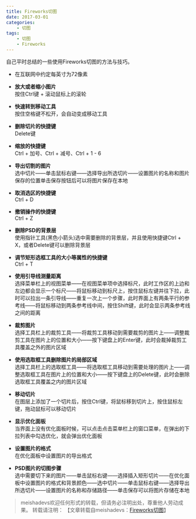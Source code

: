 ```yaml
---
title: Fireworks切图
date: 2017-03-01 
categories:
	- 切图
tags:
    - 切图
    - Fireworks
---
```


自己平时总结的一些使用Fireworks切图的方法与技巧。
<!--more-->

- 在互联网中约定每英寸为72像素


- **放大或者缩小图片**  
按住Ctrl键 + 滚动鼠标上的滚轮  


- **快速转到移动工具**  
按住空格键不松开，会自动变成移动工具  


- **删除切片的快捷键**  
Delete键


- **缩放的快捷键**  
Ctrl + 加号、Ctrl + 减号、Ctrl + 1 - 6  


- **导出切割的图片**  
选中切片——单击鼠标右键——选择导出所选切片——设置图片的名称和图片保存的位置单击保存按钮后可以将图片保存在本地


- **取消选区的快捷键**  
Ctrl + D


- **撤销操作的快捷键**  
Ctrl + Z


- **删除PSD的背景层**  
使用指针工具(黑色小箭头)选中需要删除的背景层，并且使用快捷键Ctrl + X，或者Delete键可以删除背景层


- **调节矩形选框工具的大小等属性的快捷键**  
Ctrl + T


- **使用引导线测量距离**  
选择菜单栏上的视图菜单——在视图菜单项中选择标尺，此时工作区的上边和左边都会显示一个标尺——将鼠标移动到标尺上，按住鼠标左键并往下拉，此时可以拉出一条引导线——重复一次上一个步骤，此时界面上有两条平行的参考线——将鼠标移动到两条参考线中间，按住Shift键，此时会显示两条参考线之间的距离


- **裁剪图片**  
选择工具栏上的裁剪工具——将裁剪工具移动到需要裁剪的图片上——调整裁剪工具在图片上的位置和大小——按下键盘上的Enter键，此时会裁掉裁剪工具覆盖之外的图片区域


- **使用选取框工具删除图片的局部区域**  
选择工具栏上的选取框工具——将选取框工具移动到需要处理的图片上——调整选取框工具在图片上的位置和大小——按下键盘上的Delete键，此时会删除选取框工具覆盖之内的图片区域


- **移动切片**  
在图层上添加了一个切片后，按住Ctrl键，将鼠标移到切片上，按住鼠标左键，拖动鼠标可以移动切片


- **显示优化面板**  
当界面上没有优化面板时候，可以点击点击菜单栏上的窗口菜单，在弹出的下拉列表中勾选优化，就会弹出优化面板


- **设置图片的格式**  
在优化面板中设置图片的导出格式


- **PSD图片的切图步骤**  
选中需要切下来的图片——单击鼠标右键——选择插入矩形切片——在优化面板中设置图片的格式和背景颜色——选中切片——单击鼠标右键——选择导出所选切片——设置图片的名称和存储路径——单击保存可以将图片存储在本地

> meishadevs欢迎任何形式的转载，但请务必注明出处，尊重他人劳动成果。
转载请注明： 【文章转载自meishadevs：[Fireworks切图](http://meishadevs.com/blog/Fireworks切图)】